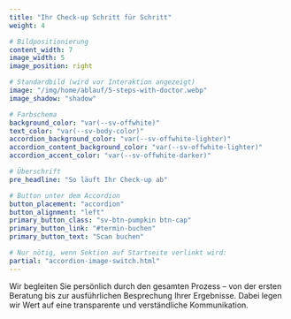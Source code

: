 ```yaml
---
title: "Ihr Check-up Schritt für Schritt"
weight: 4

# Bildpositionierung
content_width: 7
image_width: 5
image_position: right

# Standardbild (wird vor Interaktion angezeigt)
image: "/img/home/ablauf/5-steps-with-doctor.webp"
image_shadow: "shadow"

# Farbschema
background_color: "var(--sv-offwhite)"
text_color: "var(--sv-body-color)"
accordion_background_color: "var(--sv-offwhite-lighter)"
accordion_content_background_color: "var(--sv-offwhite-lighter)"
accordion_accent_color: "var(--sv-offwhite-darker)"

# Überschrift
pre_headline: "So läuft Ihr Check-up ab"

# Button unter dem Accordion
button_placement: "accordion"
button_alignment: "left"
primary_button_class: "sv-btn-pumpkin btn-cap"
primary_button_link: "#termin-buchen"
primary_button_text: "Scan buchen"

# Nur nötig, wenn Sektion auf Startseite verlinkt wird:
partial: "accordion-image-switch.html"
---
```


Wir begleiten Sie persönlich durch den gesamten Prozess – von der ersten Beratung bis zur ausführlichen Besprechung Ihrer Ergebnisse. Dabei legen wir Wert auf eine transparente und verständliche Kommunikation.

